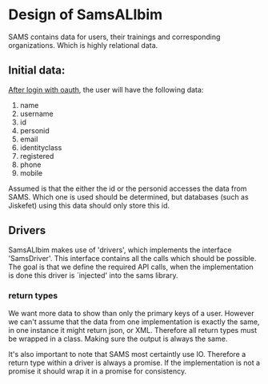 # Design of SamsALIbim
SAMS contains data for users, their trainings and corresponding organizations. Which is highly relational data.

## Initial data:
[After login with oauth](https://test-oauth.web.cern.ch/), the user will have the following data:
1. name 
2. username
3. id
4. personid
5. email
6. identityclass
7. registered
8. phone
9. mobile

Assumed is that the either the id or the personid accesses the data from SAMS. Which one is used should be determined, but databases (such as Jiskefet) using this data should only store this id.



## Drivers
SamsALIbim makes use of 'drivers', which implements the interface 'SamsDriver'. This interface contains all the calls which should be possible. The goal is that we define the required API calls, when the implementation is done this driver is ´injected' into the sams library.

### return types
We want more data to show than only the primary keys of a user. 
However we can't assume that the data from one implementation is exactly the same, in one instance it might return json, or XML. Therefore all return types must be wrapped in a class. Making sure the output is always the same.

It's also important to note that SAMS most certaintly use IO. Therefore a return type within a driver is always a promise. If the implementation is not a promise it should wrap it in a promise for consistency.
